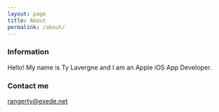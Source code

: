 ```yaml
---
layout: page
title: About
permalink: /about/
---
```


### Information

Hello! My name is Ty Lavergne and I am an Apple iOS App Developer.

### Contact me

[rangerty@exede.net](mailto:rangerty@exede.net)

